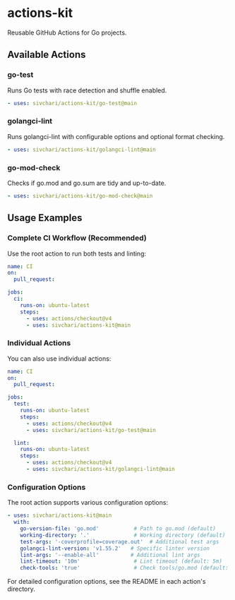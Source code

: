 # actions-kit

Reusable GitHub Actions for Go projects.

## Available Actions

### go-test
Runs Go tests with race detection and shuffle enabled.

```yaml
- uses: sivchari/actions-kit/go-test@main
```

### golangci-lint
Runs golangci-lint with configurable options and optional format checking.

```yaml
- uses: sivchari/actions-kit/golangci-lint@main
```

### go-mod-check
Checks if go.mod and go.sum are tidy and up-to-date.

```yaml
- uses: sivchari/actions-kit/go-mod-check@main
```

## Usage Examples

### Complete CI Workflow (Recommended)

Use the root action to run both tests and linting:

```yaml
name: CI
on:
  pull_request:

jobs:
  ci:
    runs-on: ubuntu-latest
    steps:
      - uses: actions/checkout@v4
      - uses: sivchari/actions-kit@main
```

### Individual Actions

You can also use individual actions:

```yaml
name: CI
on:
  pull_request:

jobs:
  test:
    runs-on: ubuntu-latest
    steps:
      - uses: actions/checkout@v4
      - uses: sivchari/actions-kit/go-test@main

  lint:
    runs-on: ubuntu-latest
    steps:
      - uses: actions/checkout@v4
      - uses: sivchari/actions-kit/golangci-lint@main
```

### Configuration Options

The root action supports various configuration options:

```yaml
- uses: sivchari/actions-kit@main
  with:
    go-version-file: 'go.mod'           # Path to go.mod (default)
    working-directory: '.'              # Working directory (default)
    test-args: '-coverprofile=coverage.out'  # Additional test args
    golangci-lint-version: 'v1.55.2'   # Specific linter version
    lint-args: '--enable-all'          # Additional lint args
    lint-timeout: '10m'                 # Lint timeout (default: 5m)
    check-tools: 'true'                 # Check tools/go.mod (default: true)
```

For detailed configuration options, see the README in each action's directory.
